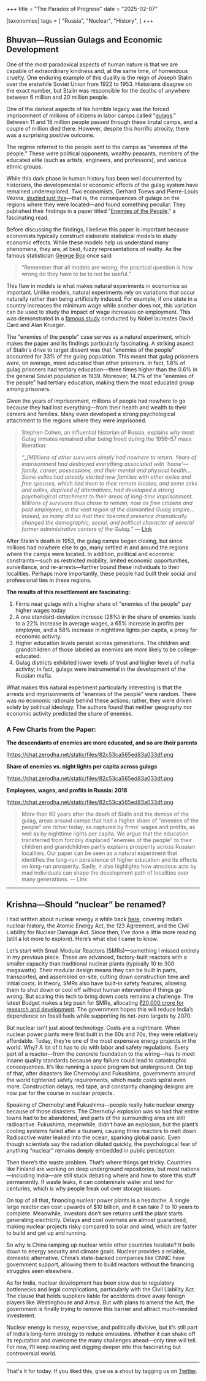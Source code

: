 +++
title = "The Paradox of Progress"
date = "2025-02-07"

[taxonomies]
tags = [
    "Russia",
    "Nuclear",
    "History",
]
+++ 
## Bhuvan—Russian Gulags and Economic Development

One of the most paradoxical aspects of human nature is that we are capable of extraordinary kindness and, at the same time, of horrendous cruelty. One enduring example of this duality is the reign of Joseph Stalin over the erstwhile Soviet Union from 1922 to 1953. Historians disagree on the exact number, but Stalin was responsible for the deaths of anywhere between 6 million and 20 million people.

One of the darkest aspects of his horrible legacy was the forced imprisonment of millions of citizens in labor camps called "[gulags](https://en.wikipedia.org/wiki/Gulag)." Between 11 and 18 million people passed through these brutal camps, and a couple of million died there. However, despite this horrific atrocity, there was a surprising positive outcome.

The regime referred to the people sent to the camps as "enemies of the people." These were political opponents, wealthy peasants, members of the educated elite (such as artists, engineers, and professors), and various ethnic groups.

While this dark phase in human history has been well documented by historians, the developmental or economic effects of the gulag system have remained underexplored. Two economists, Gerhard Toews and Pierre-Louis Vézina, [studied just this](https://www.aeaweb.org/research/human-capital-enemies-ussr)—that is, the consequences of gulags on the regions where they were located—and found something peculiar. They published their findings in a paper titled "[Enemies of the People](https://osf.io/preprints/socarxiv/gnypr_v1)," a fascinating read.

Before discussing the findings, I believe this paper is important because economists typically construct elaborate statistical models to study economic effects. While these models help us understand many phenomena, they are, at best, fuzzy representations of reality. As the famous statistician [George Box](https://fs.blog/all-models-are-wrong/) once said:

> "Remember that all models are wrong; the practical question is how wrong do they have to be to not be useful."
> 

This flaw in models is what makes natural experiments in economics so important. Unlike models, natural experiments rely on variations that occur naturally rather than being artificially induced. For example, if one state in a country increases the minimum wage while another does not, this variation can be used to study the impact of wage increases on employment. This was demonstrated in a [famous study](https://www.nber.org/papers/w4509) conducted by Nobel laureates David Card and Alan Krueger.

The "enemies of the people" case serves as a natural experiment, which makes the paper and its findings particularly fascinating. A striking aspect of Stalin's drive to target dissent was that "enemies of the people" accounted for 33% of the gulag population. This meant that gulag prisoners were, on average, more educated than other prisoners. In fact, 1.8% of gulag prisoners had tertiary education—three times higher than the 0.6% in the general Soviet population in 1939. Moreover, 14.7% of the "enemies of the people" had tertiary education, making them the most educated group among prisoners.

Given the years of imprisonment, millions of people had nowhere to go because they had lost everything—from their health and wealth to their careers and families. Many even developed a strong psychological attachment to the regions where they were imprisoned.

> Stephen Cohen, an influential historian of Russia, explains why most Gulag inmates remained after being freed during the 1956–57 mass liberation:
> 
> 
> *“_[M]illions of other survivors simply had nowhere to return. Years of imprisonment had destroyed everything associated with ‘home’—family, career, possessions, and their mental and physical health... Some exiles had already started new families with other exiles and free spouses, which tied them to their remote locales; and some zeks and exiles, deprived of alternatives, had developed a strong psychological attachment to their areas of long-time imprisonment. Millions of survivors thus chose to remain, now as free citizens and paid employees, in the vast region of the dismantled Gulag empire... Indeed, so many did so that their liberated presence dramatically changed the demographic, social, and political character of several former administrative centers of the Gulag.”* — [Link](https://cepr.org/voxeu/columns/enemies-people)
> 

After Stalin's death in 1953, the gulag camps began closing, but since millions had nowhere else to go, many settled in and around the regions where the camps were located. In addition, political and economic constraints—such as restricted mobility, limited economic opportunities, surveillance, and re-arrests—further bound these individuals to their localities. Perhaps more importantly, these people had built their social and professional ties in these regions.

**The results of this resettlement are fascinating:**

1. Firms near gulags with a higher share of "enemies of the people" pay higher wages today.
2. A one standard-deviation increase (28%) in the share of enemies leads to a 22% increase in average wages, a 65% increase in profits per employee, and a 58% increase in nighttime lights per capita, a proxy for economic activity.
3. Higher education levels persist across generations. The children and grandchildren of those labeled as enemies are more likely to be college-educated.
4. Gulag districts exhibited lower levels of trust and higher levels of mafia activity; in fact, gulags were instrumental in the development of the Russian mafia.

What makes this natural experiment particularly interesting is that the arrests and imprisonments of "enemies of the people" were random. There was no economic rationale behind these actions; rather, they were driven solely by political ideology. The authors found that neither geography nor economic activity predicted the share of enemies.

### **A Few Charts from the Paper:**

**The descendants of enemies are more educated, and so are their parents**

!https://chat.zerodha.net/static/files/82c53ca565ed83a033df.png

**Share of enemies vs. night lights per capita across gulags**

!https://chat.zerodha.net/static/files/82c53ca565ed83a033df.png

**Employees, wages, and profits in Russia: 2018**

!https://chat.zerodha.net/static/files/82c53ca565ed83a033df.png

> More than 60 years after the death of Stalin and the demise of the gulag, areas around camps that had a higher share of "enemies of the people" are richer today, as captured by firms’ wages and profits, as well as by nighttime lights per capita. We argue that the education transferred from forcibly displaced "enemies of the people" to their children and grandchildren partly explains prosperity across Russian localities. Our paper can be seen as a natural experiment that identifies the long-run persistence of higher education and its effects on long-run prosperity. Sadly, it also highlights how atrocious acts by mad individuals can shape the development path of localities over many generations. — Link
> 

---

## Krishna—Should “nuclear” be renamed?

I had written about nuclear energy a while back [here](https://onethingwelearned.today/posts/the-damage-of-trade-wars/#krishna-quick-look-at-the-history-of-india-s-nuclear-space), covering India’s nuclear history, the Atomic Energy Act, the 123 Agreement, and the Civil Liability for Nuclear Damage Act. Since then, I’ve done a little more reading (still a lot more to explore). Here’s what else I came to know.

Let’s start with Small Modular Reactors (SMRs)—something I missed entirely in my previous piece. These are advanced, factory-built reactors with a smaller capacity than traditional nuclear plants (typically 10 to 300 megawatts). Their modular design means they can be built in parts, transported, and assembled on-site, cutting down construction time and initial costs. In theory, SMRs also have built-in safety features, allowing them to shut down or cool off without human intervention if things go wrong. But scaling this tech to bring down costs remains a challenge. The latest Budget makes a big push for SMRs, allocating [₹20,000 crore for research and development](https://pib.gov.in/PressReleaseIframePage.aspx?PRID=2098367). The government hopes this will reduce India’s dependence on fossil fuels while supporting its net-zero targets by 2070.

But nuclear isn’t just about technology. Costs are a nightmare. When nuclear power plants were first built in the 60s and 70s, they were relatively affordable. Today, they’re one of the most expensive energy projects in the world. Why? A lot of it has to do with labor and safety regulations. Every part of a reactor—from the concrete foundation to the wiring—has to meet insane quality standards because any failure could lead to catastrophic consequences. It’s like running a space program but underground. On top of that, after disasters like Chernobyl and Fukushima, governments around the world tightened safety requirements, which made costs spiral even more. Construction delays, red tape, and constantly changing designs are now par for the course in nuclear projects.

Speaking of Chernobyl and Fukushima—people really hate nuclear energy because of those disasters. The Chernobyl explosion was so bad that entire towns had to be abandoned, and parts of the surrounding area are still radioactive. Fukushima, meanwhile, didn’t have an explosion, but the plant’s cooling systems failed after a tsunami, causing three reactors to melt down. Radioactive water leaked into the ocean, sparking global panic. Even though scientists say the radiation diluted quickly, the psychological fear of anything “nuclear” remains deeply embedded in public perception.

Then there’s the waste problem. That’s where things get tricky. Countries like Finland are working on deep underground repositories, but most nations—including India—are still stuck debating where and how to store this stuff permanently. If waste leaks, it can contaminate water and land for centuries, which is why people freak out over storage issues.

On top of all that, financing nuclear power plants is a headache. A single large reactor can cost upwards of $10 billion, and it can take 7 to 10 years to complete. Meanwhile, investors don’t see returns until the plant starts generating electricity. Delays and cost overruns are almost guaranteed, making nuclear projects risky compared to solar and wind, which are faster to build and get up and running.

So why is China ramping up nuclear while other countries hesitate? It boils down to energy security and climate goals. Nuclear provides a reliable, domestic alternative. China’s state-backed companies like CNNC have government support, allowing them to build reactors without the financing struggles seen elsewhere.

As for India, nuclear development has been slow due to regulatory bottlenecks and legal complications, particularly with the Civil Liability Act. The clause that holds suppliers liable for accidents drove away foreign players like Westinghouse and Areva. But with plans to amend the Act, the government is finally trying to remove this barrier and attract much-needed investment.

Nuclear energy is messy, expensive, and politically divisive, but it’s still part of India’s long-term strategy to reduce emissions. Whether it can shake off its reputation and overcome the many challenges ahead—only time will tell. For now, I’ll keep reading and digging deeper into this fascinating but controversial world.

---

That's it for today. If you liked this, give us a shout by tagging us on  [Twitter](https://x.com/zerodhamarkets).
